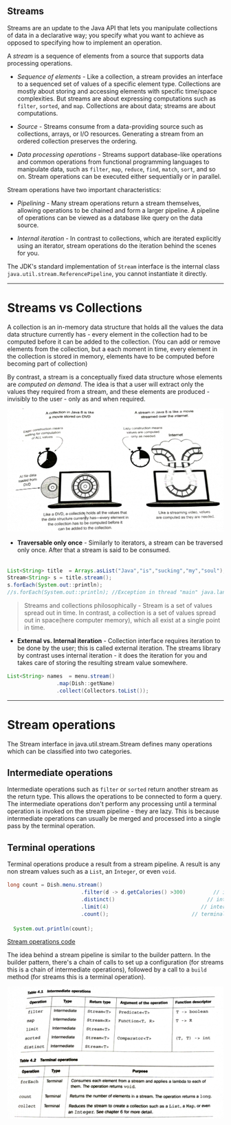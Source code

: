 Streams
---

Streams are an update to the Java API that lets you manipulate collections of data in a declarative way; you specify what you want to achieve as opposed to specifying how to implement an operation.

A *stream* is a sequence of elements from a source that supports data processing operations.

- *Sequence of elements* - Like a collection, a stream provides an interface to a sequenced set of values of a specific  element type. Collections are mostly about storing and accessing elements with specific time/space complexities. But streams are about expressing computations such as `filter`, `sorted`, and `map`. Collections are about data; streams are about computations.

- *Source* - Streams consume from a data-providing source such as collections, arrays, or I/O resources. Generating a stream from an ordered collection preserves the ordering.

- *Data processing operations* - Streams support database-like operations and common operations from functional programming languages to manipulate data, such as `filter`, `map`, `reduce`, `find`, `match`, `sort`, and so on. Stream operations can be executed either sequentially or in parallel.

Stream operations have two important characteristics:

- *Pipelining* - Many stream operations return a stream themselves, allowing operations to be chained and form a larger pipeline. A pipeline of operations can be viewed as a database like query on the data source.

- *Internal iteration* - In contrast to collections, which are iterated explicitly using an iterator, stream operations do the iteration behind the scenes for you.

The JDK's standard implementation of `Stream` interface is the internal class `java.util.stream.ReferencePipeline`, you cannot instantiate it directly.

---

# Streams vs Collections

A collection is an in-memory data structure that holds all the values the data data structure currently has -  every element in the collection had to be computed before it can be added to the collection. (You can add or remove elements from the collection, but a each moment in time, every element in the collection is stored in memory, elements have to be computed before becoming part of collection)

By contrast, a stream is a conceptually fixed data structure whose elements are *computed on demand*. The idea is that a user will extract only the values they required from a stream, and these elements are produced - invisibly to the user - only as and when required.

![streams_vs_collection.jpg](./images/streams_vs_collection.jpg)

- **Traversable only once** - Similarly to iterators, a stream can be traversed only once. After that a stream is said to be consumed.

```java

List<String> title  = Arrays.asList("Java","is","sucking","my","soul");
Stream<String> s = title.stream();
s.forEach(System.out::println);
//s.forEach(System.out::println); //Exception in thread "main" java.lang.IllegalStateException: stream has already been operated upon or closed

```

> Streams and collections philosophically - Stream is a set of values spread out in time. In contrast, a collection is a set of values spread out in space(here computer memory), which all exist at a single point in time.

- **External vs. Internal iteration** - Collection interface requires iteration to be done by the user; this is called external iteration. The streams library by contrast uses internal iteration - it does the iteration for you and takes care of storing the resulting stream value somewhere.

```java
List<String> names  = menu.stream()
                .map(Dish::getName)
                .collect(Collectors.toList());
```

---

# Stream operations

The Stream interface in java.util.stream.Stream defines many operations which can be classified into two categories.

## Intermediate operations

Intermediate operations such as `filter` or `sorted` return another stream as the return type. This allows the operations to be connected to form a query. The intermediate operations don't perform any processing until a terminal operation is invoked on the stream pipeline - they are lazy. This is because intermediate operations can usually be merged and processed into a single pass by the terminal operation.

## Terminal operations

Terminal operations produce a result from a stream pipeline. A result is any non stream values such as a `List`, an `Integer`, or even `void`.

```java
long count = Dish.menu.stream()
                        .filter(d -> d.getCalories() >300)         // intermediate operation
                        .distinct()                              // intermediate operation
                        .limit(4)                              // intermediate operation
                        .count();                           // terminal operation

  System.out.println(count);
```

[Stream operations code](https://github.com/a2ankitrai/Java8-Shots/blob/master/src/main/java/com/ank/java8/stream/StreamOperations.java)

The idea behind a stream pipeline is similar to the builder pattern. In the builder pattern, there's a chain of calls to set up a configuration (for streams this is a chain of intermediate operations), followed by a call to a `build` method (for streams this is a terminal operation).

![intermediate_vs_terminal.jpg](./images/intermediate_vs_terminal.jpg)

